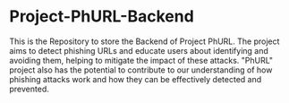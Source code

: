 # Project-PhURL-Backend
This is the Repository to store the Backend of Project PhURL.
The project aims to detect phishing URLs and educate users about identifying and avoiding them, helping to mitigate the impact of these attacks. "PhURL" project also has the potential to contribute to our understanding of how phishing attacks work and how they can be effectively detected and prevented.
